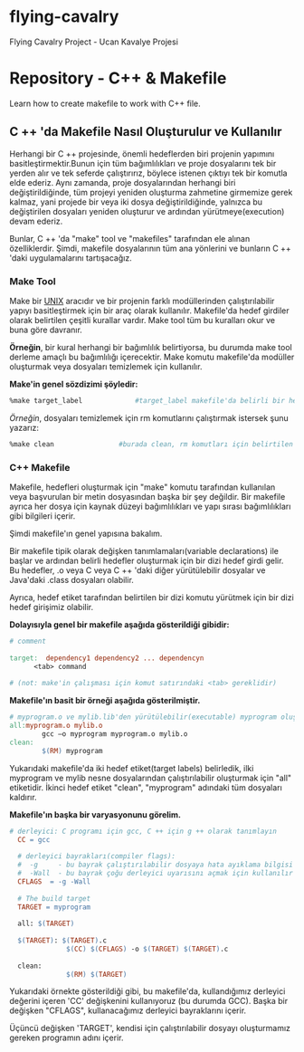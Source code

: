 # flying-cavalry
Flying Cavalry Project - Ucan Kavalye Projesi 
# Repository - C++ & Makefile

Learn how to create makefile to work with C++ file.

## C ++ 'da Makefile Nasıl Oluşturulur ve Kullanılır

Herhangi bir C ++ projesinde, önemli hedeflerden biri projenin yapımını basitleştirmektir.Bunun için tüm bağımlılıkları ve proje dosyalarını tek bir yerden alır ve tek seferde çalıştırırız, böylece istenen çıktıyı tek bir komutla elde ederiz. Aynı zamanda, proje dosyalarından herhangi biri değiştirildiğinde, tüm projeyi yeniden oluşturma zahmetine girmemize gerek kalmaz, yani projede bir veya iki dosya değiştirildiğinde, yalnızca bu değiştirilen dosyaları yeniden  oluşturur ve ardından yürütmeye(execution) devam ederiz.

Bunlar, C ++ 'da "make" tool ve "makefiles" tarafından ele alınan özelliklerdir. Şimdi, makefile dosyalarının tüm ana yönlerini ve bunların C ++ 'daki uygulamalarını tartışacağız.

### Make Tool

Make bir [UNIX](https://en.wikipedia.org/wiki/Unix) aracıdır ve bir projenin farklı modüllerinden çalıştırılabilir yapıyı basitleştirmek için bir araç olarak kullanılır. Makefile'da hedef girdiler olarak belirtilen çeşitli kurallar vardır. Make tool tüm bu kuralları okur ve buna göre davranır.

**Örneğin**, bir kural herhangi bir bağımlılık belirtiyorsa, bu durumda make tool derleme amaçlı bu bağımlılığı içerecektir. Make komutu makefile'da modüller oluşturmak veya dosyaları temizlemek için kullanılır. 

**Make'in genel sözdizimi şöyledir:**

```makefile
%make target_label             #target_label makefile'da belirli bir hedeftir
```

*Örneğin*, dosyaları temizlemek için rm komutlarını çalıştırmak istersek şunu yazarız:

```makefile
%make clean                #burada clean, rm komutları için belirtilen bir target_label'dır.
```
### C++ Makefile

Makefile, hedefleri oluşturmak için "make" komutu tarafından kullanılan veya başvurulan bir metin dosyasından başka bir şey değildir. Bir makefile ayrıca her dosya için kaynak düzeyi bağımlılıkları ve yapı sırası bağımlılıkları gibi bilgileri içerir.

Şimdi makefile'ın genel yapısına bakalım.

Bir makefile tipik olarak değişken tanımlamaları(variable declarations) ile başlar ve ardından belirli hedefler oluşturmak için bir dizi hedef girdi gelir. Bu hedefler, .o veya C veya C ++ 'daki diğer yürütülebilir dosyalar ve Java'daki .class dosyaları olabilir.

Ayrıca, hedef etiket tarafından belirtilen bir dizi komutu yürütmek için bir dizi hedef girişimiz olabilir.

**Dolayısıyla genel bir makefile aşağıda gösterildiği gibidir:**

```makefile
# comment
 
target:  dependency1 dependency2 ... dependencyn
      <tab> command
 
# (not: make'in çalışması için komut satırındaki <tab> gereklidir)
```

**Makefile'ın basit bir örneği aşağıda gösterilmiştir.**

```makefile
# myprogram.o ve mylib.lib'den yürütülebilir(executable) myprogram oluşturmak için bir yapı komutu
all:myprogram.o mylib.o
        gcc –o myprogram myprogram.o mylib.o
clean:
        $(RM) myprogram
```

Yukarıdaki makefile'da iki hedef etiket(target labels) belirledik, ilki myprogram ve mylib nesne dosyalarından çalıştırılabilir oluşturmak için "all" etiketidir. İkinci hedef etiket "clean", "myprogram" adındaki tüm dosyaları kaldırır.

**Makefile'ın başka bir varyasyonunu görelim.**

```makefile
# derleyici: C programı için gcc, C ++ için g ++ olarak tanımlayın
  CC = gcc
 
  # derleyici bayrakları(compiler flags):
  #  -g     - bu bayrak çalıştırılabilir dosyaya hata ayıklama bilgisi ekler
  #  -Wall  - bu bayrak çoğu derleyici uyarısını açmak için kullanılır
  CFLAGS  = -g -Wall
 
  # The build target 
  TARGET = myprogram
 
  all: $(TARGET)
 
  $(TARGET): $(TARGET).c
              $(CC) $(CFLAGS) -o $(TARGET) $(TARGET).c
 
  clean:
              $(RM) $(TARGET)
```

Yukarıdaki örnekte gösterildiği gibi, bu makefile'da, kullandığımız derleyici değerini içeren 'CC' değişkenini kullanıyoruz (bu durumda GCC). Başka bir değişken "CFLAGS", kullanacağımız derleyici bayraklarını içerir.

Üçüncü değişken 'TARGET', kendisi için çalıştırılabilir dosyayı oluşturmamız gereken programın adını içerir.
